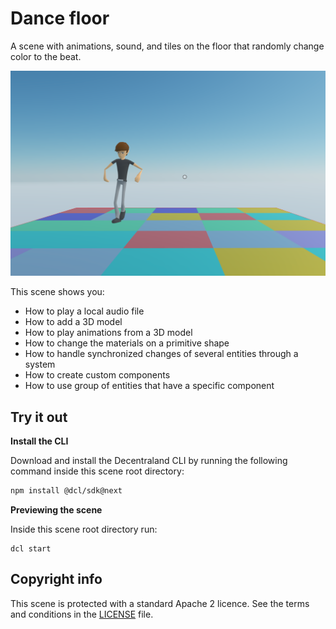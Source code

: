 # Dance floor

A scene with animations, sound, and tiles on the floor that randomly change color to the beat.


![](screenshot/screenshot.png)

This scene shows you:

- How to play a local audio file
- How to add a 3D model
- How to play animations from a 3D model
- How to change the materials on a primitive shape
- How to handle synchronized changes of several entities through a system
- How to create custom components 
- How to use group of entities that have a specific component

## Try it out

**Install the CLI**

Download and install the Decentraland CLI by running the following command inside this scene root directory:

```bash
npm install @dcl/sdk@next
```

**Previewing the scene**

Inside this scene root directory run:

```
dcl start
```

## Copyright info

This scene is protected with a standard Apache 2 licence. See the terms and conditions in the [LICENSE](/LICENSE) file.
